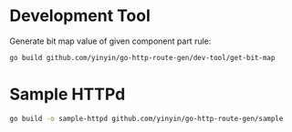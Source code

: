 # Development Tool

Generate bit map value of given component part rule:

```sh
go build github.com/yinyin/go-http-route-gen/dev-tool/get-bit-map
```

# Sample HTTPd

```sh
go build -o sample-httpd github.com/yinyin/go-http-route-gen/sample
```
